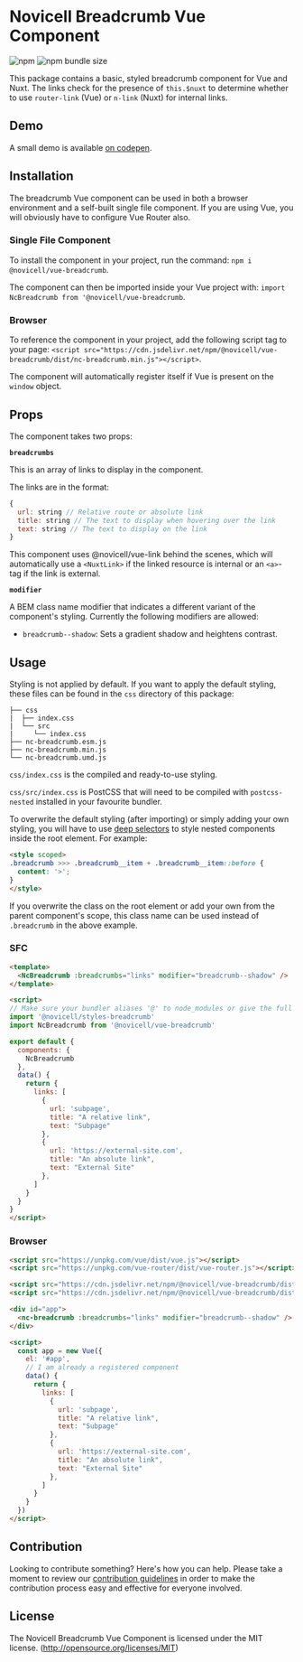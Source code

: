 # Novicell Breadcrumb Vue Component

![npm](https://img.shields.io/npm/v/@novicell/vue-breadcrumb) ![npm bundle size](https://img.shields.io/bundlephobia/min/@novicell/vue-breadcrumb)

This package contains a basic, styled breadcrumb component for Vue and Nuxt. The links check for the presence of `this.$nuxt` to determine whether to use `router-link` (Vue) or `n-link` (Nuxt) for internal links.

## Demo
A small demo is available [on codepen](https://codepen.io/Novicell/pen/ExNPRoN "codepen.io").

## Installation
The breadcrumb Vue component can be used in both a browser environment and a self-built single file component. If you are using Vue, you will obviously have to configure Vue Router also.

### Single File Component
To install the component in your project, run the command:
`npm i @novicell/vue-breadcrumb`.

The component can then be imported inside your Vue project with:
`import NcBreadcrumb from '@novicell/vue-breadcrumb`.

### Browser
To reference the component in your project, add the following script tag to your page:
`<script src="https://cdn.jsdelivr.net/npm/@novicell/vue-breadcrumb/dist/nc-breadcrumb.min.js"></script>`.

The component will automatically register itself if Vue is present on the `window` object.

## Props
The component takes two props:

**`breadcrumbs`**

This is an array of links to display in the component.

The links are in the format:
```js
{
  url: string // Relative route or absolute link
  title: string // The text to display when hovering over the link
  text: string // The text to display on the link
}
```

This component uses @novicell/vue-link behind the scenes, which will automatically use a `<NuxtLink>` if the linked resource is internal or an `<a>`-tag if the link is external.

**`modifier`**

A BEM class name modifier that indicates a different variant of the component's styling.
Currently the following modifiers are allowed:
- `breadcrumb--shadow`: Sets a gradient shadow and heightens contrast.

## Usage
Styling is not applied by default. If you want to apply the default styling, these files can be found in the `css` directory of this package:
```
├── css
|  ├── index.css
|  └── src
|     └── index.css
├── nc-breadcrumb.esm.js
├── nc-breadcrumb.min.js
└── nc-breadcrumb.umd.js
```

`css/index.css` is the compiled and ready-to-use styling.

`css/src/index.css` is PostCSS that will need to be compiled with `postcss-nested` installed in your favourite bundler.

To overwrite the default styling (after importing) or simply adding your own styling, you will have to use [deep selectors](https://vue-loader.vuejs.org/guide/scoped-css.html#deep-selectors "Vue docs") to style nested components inside the root element. For example:
```html
<style scoped>
.breadcrumb >>> .breadcrumb__item + .breadcrumb__item::before {
  content: '>';
}
</style>
```

If you overwrite the class on the root element or add your own from the parent component's scope, this class name can be used instead of `.breadcrumb` in the above example.

### SFC
```html
<template>
  <NcBreadcrumb :breadcrumbs="links" modifier="breadcrumb--shadow" />
</template>

<script>
// Make sure your bundler aliases '@' to node_modules or give the full path
import '@novicell/styles-breadcrumb'
import NcBreadcrumb from '@novicell/vue-breadcrumb'

export default {
  components: {
    NcBreadcrumb
  },
  data() {
    return {
      links: [
        {
          url: 'subpage',
          title: "A relative link",
          text: "Subpage"
        },
        {
          url: 'https://external-site.com',
          title: "An absolute link",
          text: "External Site"
        },
      ]
    }
  }
}
</script>
```
### Browser
```html
<script src="https://unpkg.com/vue/dist/vue.js"></script>
<script src="https://unpkg.com/vue-router/dist/vue-router.js"></script>

<script src="https://cdn.jsdelivr.net/npm/@novicell/vue-breadcrumb/dist/nc-breadcrumb.min.js"></script>
<script src="https://cdn.jsdelivr.net/npm/@novicell/vue-breadcrumb/dist/css/index.css"></script>

<div id="app">
  <nc-breadcrumb :breadcrumbs="links" modifier="breadcrumb--shadow" />
</div>

<script>
  const app = new Vue({
    el: '#app',
    // I am already a registered component
    data() {
      return {
        links: [
          {
            url: 'subpage',
            title: "A relative link",
            text: "Subpage"
          },
          {
            url: 'https://external-site.com',
            title: "An absolute link",
            text: "External Site"
          },
        ]
      }
    }
  })
</script>
```

## Contribution
Looking to contribute something? Here's how you can help. Please take a moment to review our [contribution guidelines](https://github.com/Novicell/novicell-frontend/wiki/Contribution-guidelines) in order to make the contribution process easy and effective for everyone involved.

## License
The Novicell Breadcrumb Vue Component is licensed under the MIT license. (http://opensource.org/licenses/MIT)
